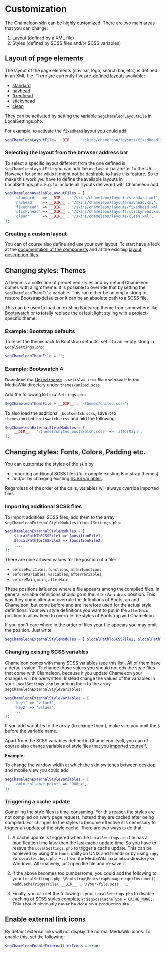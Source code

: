 # Customization

The Chameleon skin can be highly customized. There are two main areas that you can change:

1. Layout (defined by a XML file)
2. Styles (defined by SCSS files and/or SCSS variables)

## Layout of page elements

The layout of the page elements (nav bar, logo, search bar, etc.) is defined in
an XML file. There are currently five [pre-defined layouts](layouts.md) available:
* [standard](../layouts/standard.xml)
* [navhead](../layouts/navhead.xml)
* [fixedhead](../layouts/fixedhead.xml)
* [stickyhead](../layouts/stickyhead.xml)
* [clean](../layouts/clean.xml)

They can be activated by setting the
variable `$egChameleonLayoutFile` in LocalSettings.php.

For example, to activate the `fixedhead` layout you could add
```php
$egChameleonLayoutFile= __DIR__ . '/skins/chameleon/layouts/fixedhead.xml';
```

### Selecting the layout from the browser address bar

To select a specific layout different from the one defined in
`$egChameleonLayoutFile` you can add the `uselayout` parameter to the URL.
However for some wikis it might not be desirable to have this feature. So to
make this work you have to define the available layouts in
LocalSettings.php. E.g. to include all layouts delivered with Chameleon add
```php
$egChameleonAvailableLayoutFiles = [
	'standard'   => __DIR__ . '/skins/chameleon/layouts/standard.xml',
	'navhead'    => __DIR__ . '/skins/chameleon/layouts/navhead.xml',
	'fixedhead'  => __DIR__ . '/skins/chameleon/layouts/fixedhead.xml',
	'stickyhead' => __DIR__ . '/skins/chameleon/layouts/stickyhead.xml',
	'clean'      => __DIR__ . '/skins/chameleon/layouts/clean.xml',
];
```

### Creating a custom layout

You can of course also define and use your own layout. To start have a look at
the [documentation of the components](components.md) and at the exisiting
[layout description files](../layouts).

## Changing styles: Themes

A theme is a collection of predefined styles and by default Chameleon comes
with a light theme. It is possible to override that by setting the
`$egChameleonThemeFile` variable. This can either be an empty string to
restore Bootstrap defaults or it can be an absolute path to a SCSS file.

This can be used to load an existing Bootstrap theme from somewhere like
[Bootswatch](https://bootswatch.com/4) or to totally replace the default
light styling with a project-specific theme.

### Example: Bootstrap defaults
To reset the theme back to Bootstrap defaults, set it to an empty string in
`LocalSettings.php`:
```php
$egChameleonThemeFile = '';
```

### Example: Bootswatch 4
Download the [United theme](https://bootswatch.com/4/united/) `_variables.scss`
file and save it in the MediaWiki directory under `themes/united.scss`

Add the following to `LocalSettings.php`:
```php
$egChameleonThemeFile = __DIR__ . '/themes/united.scss';
```
To also load the additional `_bootswatch.scss`, save it to 
`themes/united_bootswatch.scss` and add the following:
```php
$egChameleonExternalStyleModules = [
	__DIR__ . '/themes/united_bootswatch.scss' => 'afterMain',
];
```

## Changing styles: Fonts, Colors, Padding etc.

You can customize the styles of the skin by 
* importing additional SCSS files (for example existing Bootstrap themes)
* and/or by changing existing [SCSS variables](variables.md).

Regardless of the order of the calls, variables will always override imported
files.

### Importing additional SCSS files

To import additional SCSS files, add them to the array
`$egChameleonExternalStyleModules` in `LocalSettings.php`:
```php
$egChameleonExternalStyleModules = [
    $localPathToSCSSFile1 => $positionFile1,
    $localPathToSCSSFile2 => $positionFile2,
    ...
];
```

There are nine allowed values for the position of a file:
* `beforeFunctions`, `functions`, `afterFunctions`,
* `beforeVariables`, `variables`, `afterVariables`,
* `beforeMain`, `main`, `afterMain`,

These positions influence where a file appears among the compiled files. In
general variable definitions should go in the `afterVariables` position. This
way they come after and overrule the definitions of Bootstrap and Chameleon, but
come before and are therefore used for the actual style definitions.
Your own style definitions you want to put in the `afterMain` position to allow
them to overrule the styles of Bootstrap and Chameleon.    

If you don't care where in the order of files your file appears you may omit the
position. Just write:
```php
$egChameleonExternalStyleModules = [ $localPathToSCSSFile1, $localPathToSCSSFile2, ... ];
```

### Changing existing SCSS variables

Chameleon comes with many SCSS variables (see [this list](variables.md)). All of
them have a default value. To change those values you should not edit the style
files that come with Chameleon, because if you update Chameleon your changes
will be overwritten. Instead change the values of the variables in your
`LocalSettings.php` by adding them to the array
`$egChameleonExternalStyleVariables`:

```php
$egChameleonExternalStyleVariables = [
    'key1' => 'value1',
    'key2' => 'value2',
    ...
];
```

If you add variables to the array (to change them), make sure you omit the `$`
before the variable name.

Apart from the SCSS variables defined in Chameleon itself, you can of course
also change variables of style files that you
[imported yourself](#importing-additional-scss-files).

**Example:**

To change the window width at which the skin switches between desktop and mobile
view you could add
```php
$egChameleonExternalStyleVariables = [
    'cmln-collapse-point' => '960px',
];
```

### Triggering a cache update

Compiling the style files is time-consuming. For this reason the styles are
not compiled on every page request. Instead they are cached after being
compiled. For changes to the styles to become effective it is necessary to
trigger an update of the style cache. There are two ways to do that:

1. A cache update is triggered when the `LocalSettings.php` file has a
   modification time later than the last cache update time. So you have to
   resave the `LocalSettings.php` to trigger a cache update. This can be
   achieved by using the `touch` utility on UNIX and friends or by using
   `copy /b LocalSettings.php +,,` from the MediaWiki installation directory
   on Windows. Alternatively, just open the file and re-save it.

2. If the above becomes too cumbersome, you could add the following to your
   `LocalSettings.php`:
   `\Bootstrap\BootstrapManager::getInstance()->addCacheTriggerFile( __DIR__ . '/your-file.scss' );`.

3. Finally, you can set the following in your `LocalSettings.php` to disable
   caching of SCSS styles completely: `$egScssCacheType = CACHE_NONE;`. This
   should obviously never be done on a production site.    

## Enable external link icons

By default external links will not display the normal MediaWiki icons.
To enable this, set the following:
```php
$egChameleonEnableExternalLinkIcons = true;
```
